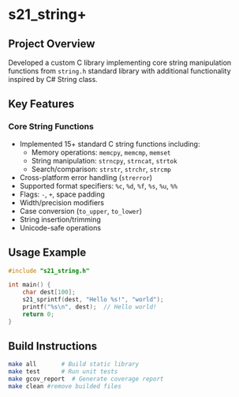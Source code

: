 # s21_string+

## Project Overview
Developed a custom C library implementing core string manipulation functions from `string.h` standard library with additional functionality inspired by C# String class. 

## Key Features

### Core String Functions
- Implemented 15+ standard C string functions including:
  - Memory operations: `memcpy`, `memcmp`, `memset`
  - String manipulation: `strncpy`, `strncat`, `strtok`
  - Search/comparison: `strstr`, `strchr`, `strcmp`
- Cross-platform error handling (`strerror`)
- Supported format specifiers: `%c`, `%d`, `%f`, `%s`, `%u`, `%%`
- Flags: `-`, `+`, space padding
- Width/precision modifiers
- Case conversion (`to_upper`, `to_lower`)
- String insertion/trimming
- Unicode-safe operations


## Usage Example
```c
#include "s21_string.h"

int main() {
    char dest[100];
    s21_sprintf(dest, "Hello %s!", "world");
    printf("%s\n", dest);  // Hello world!
    return 0;
}
```

## Build Instructions
```bash
make all       # Build static library
make test      # Run unit tests
make gcov_report  # Generate coverage report
make clean #remove builded files
```

